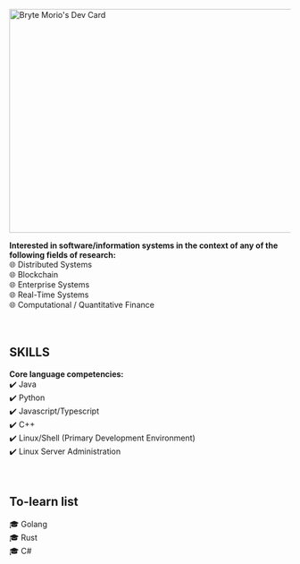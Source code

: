 <!-- ![alt text](https://github.com/brytemorio/brytemorio/blob/main/BinaryKid.jpg?raw=true) -->

  <a href="https://app.daily.dev/brytemorio"><img src="https://api.daily.dev/devcards/efa13de162ae43418d1c68d82abaca96.png?r=hg5" width="800" height="400" alt="Bryte Morio's Dev Card"/></a>  


**Interested in software/information systems in the context of any of the following fields of research:** <br />
:globe_with_meridians: Distributed Systems <br />
:globe_with_meridians: Blockchain <br />
:globe_with_meridians: Enterprise Systems <br />
:globe_with_meridians: Real-Time Systems <br />
:globe_with_meridians: Computational / Quantitative Finance <br />
<br />
<br />

## SKILLS
**Core language competencies:**  <br />
 :heavy_check_mark: Java <br />
 :heavy_check_mark: Python <br />
 :heavy_check_mark: Javascript/Typescript <br />
 :heavy_check_mark: C++ <br />
 :heavy_check_mark: Linux/Shell (Primary Development Environment) <br />
 :heavy_check_mark: Linux Server Administration <br />
<br />
<br />



## To-learn list
:mortar_board: Golang
<br /> :mortar_board: Rust
<br /> :mortar_board: C#

 


